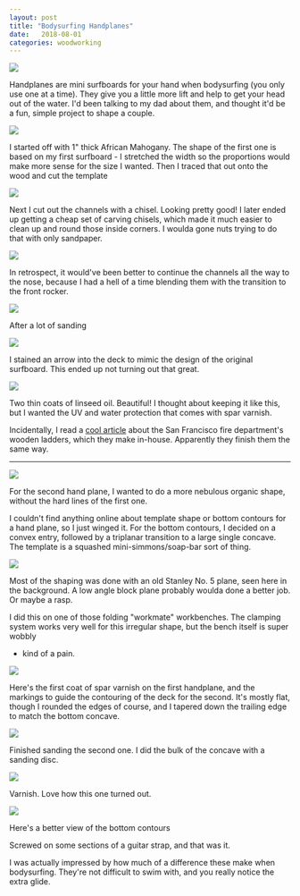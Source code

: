 ```yaml
---
layout: post
title: "Bodysurfing Handplanes"
date:   2018-08-01
categories: woodworking
---
```


<img src="/img/handplane/18.jpg"/>

Handplanes are mini surfboards for your hand when bodysurfing (you only use one
at a time).  They give you a little more lift and help to get your head out of
the water.  I'd been talking to my dad about them, and thought it'd be a fun,
simple project to shape a couple.

<img src="/img/handplane/1.jpg"/>

I started off with 1" thick African Mahogany.  The shape of the first one is
based on my first surfboard - I stretched the width so the proportions would
make more sense for the size I wanted.  Then I traced that out onto the wood
and cut the template

<img src="/img/handplane/2.jpg"/>

Next I cut out the channels with a chisel.  Looking pretty good!  I later ended
up getting a cheap set of carving chisels, which made it much easier to clean
up and round those inside corners.  I woulda gone nuts trying to do that with
only sandpaper.

<img src="/img/handplane/4.jpg"/>

In retrospect, it would've been better to continue the channels all the way to
the nose, because I had a hell of a time blending them with the transition to
the front rocker.

<img src="/img/handplane/6.jpg"/>

After a lot of sanding

<img src="/img/handplane/9.jpg"/>

I stained an arrow into the deck to mimic the design of the original surfboard.
This ended up not turning out that great.

<img src="/img/handplane/10.jpg"/>

Two thin coats of linseed oil.  Beautiful!  I thought about keeping it like
this, but I wanted the UV and water protection that comes with spar varnish.

Incidentally, I read a [cool article](https://gizmodo.com/inside-san-francisos-fire-department-where-ladders-are-1552279252)
about the San Francisco fire department's wooden ladders, which they make
in-house.  Apparently they finish them the same way.

<hr/>

<img src="/img/handplane/14.jpg"/>

For the second hand plane, I wanted to do a more nebulous organic shape,
without the hard lines of the first one.

I couldn't find anything online about template shape or bottom contours for a
hand plane, so I just winged it.  For the bottom contours, I decided on a
convex entry, followed by a triplanar transition to a large single concave. The
template is a squashed mini-simmons/soap-bar sort of thing.

<img src="/img/handplane/13.jpg"/>

Most of the shaping was done with an old Stanley No. 5 plane, seen here in the
background.  A low angle block plane probably woulda done a better job.  Or
maybe a rasp.

I did this on one of those folding "workmate" workbenches.  The clamping system
works very well for this irregular shape, but the bench itself is super wobbly
- kind of a pain.

<img src="/img/handplane/15.jpg"/>

Here's the first coat of spar varnish on the first handplane, and the markings
to guide the contouring of the deck for the second.  It's mostly flat, though I
rounded the edges of course, and I tapered down the trailing edge to match the
bottom concave.

<img src="/img/handplane/16.jpg"/>

Finished sanding the second one.  I did the bulk of the concave with a sanding disc.

<img src="/img/handplane/17.jpg"/>

Varnish.  Love how this one turned out.

<img src="/img/handplane/19.jpg"/>

Here's a better view of the bottom contours

Screwed on some sections of a guitar strap, and that was it.

I was actually impressed by how much of a difference these make when
bodysurfing.  They're not difficult to swim with, and you really notice the
extra glide.
